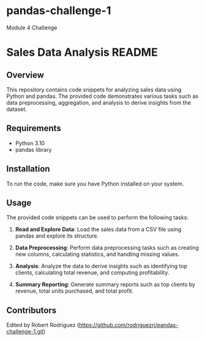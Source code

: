 # pandas-challenge-1
Module 4 Challenge

# Sales Data Analysis README

## Overview
This repository contains code snippets for analyzing sales data using Python and pandas. The provided code demonstrates various tasks such as data preprocessing, aggregation, and analysis to derive insights from the dataset.

## Requirements
- Python 3.10
- pandas library

## Installation
To run the code, make sure you have Python installed on your system. 

## Usage
The provided code snippets can be used to perform the following tasks:

1. **Read and Explore Data**: Load the sales data from a CSV file using pandas and explore its structure.

2. **Data Preprocessing**: Perform data preprocessing tasks such as creating new columns, calculating statistics, and handling missing values.

3. **Analysis**: Analyze the data to derive insights such as identifying top clients, calculating total revenue, and computing profitability.

4. **Summary Reporting**: Generate summary reports such as top clients by revenue, total units purchased, and total profit.



## Contributors
Edited by Robert Rodriguez (https://github.com/rodriguezrj/pandas-challenge-1.git)


